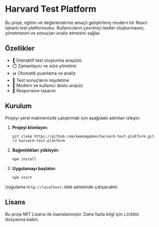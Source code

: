 # Harvard Test Platform

Bu proje, eğitim ve değerlendirme amaçlı geliştirilmiş modern bir React tabanlı test platformudur. Kullanıcıların çevrimiçi testler oluşturmasını, yönetmesini ve sonuçları analiz etmesini sağlar.

## Özellikler

- 📝 İnteraktif test oluşturma arayüzü
- ⏱️ Zamanlayıcı ve süre yönetimi
- 📊 Otomatik puanlama ve analiz
- 💾 Test sonuçlarını kaydetme
- 🎨 Modern ve kullanıcı dostu arayüz
- 📱 Responsive tasarım

## Kurulum

Projeyi yerel makinenizde çalıştırmak için aşağıdaki adımları izleyin:

1.  **Projeyi klonlayın:**
    ```bash
    git clone https://github.com/kemoagaben/harvard-test-platform.git
    cd harvard-test-platform
    ```

2.  **Bağımlılıkları yükleyin:**
    ```bash
    npm install
    ```

3.  **Uygulamayı başlatın:**
    ```bash
    npm start
    ```

Uygulama `http://localhost:3000` adresinde çalışacaktır.

## Lisans

Bu proje MIT Lisansı ile lisanslanmıştır. Daha fazla bilgi için `LICENSE` dosyasına bakın.


